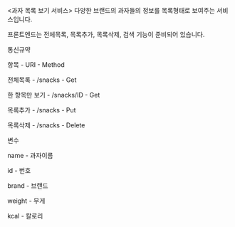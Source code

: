 <과자 목록 보기 서비스>
다양한 브랜드의 과자들의 정보를 목록형태로 보여주는 서비스입니다.

프론트엔드는 전체목록, 목록추가, 목록삭제, 검색 기능이 준비되어 있습니다.

통신규약

항목 - URI - Method

전체목록 - /snacks - Get

한 항목만 보기 - /snacks/ID - Get

목록추가 - /snacks - Put

목록삭제 - /snacks - Delete


변수 

name - 과자이름

id - 번호

brand - 브랜드

weight - 무게

kcal - 칼로리

